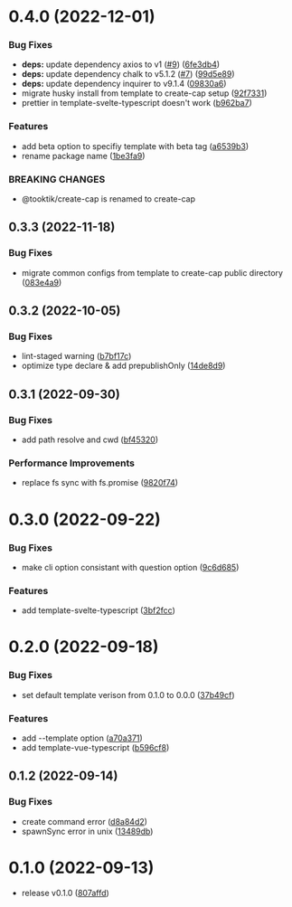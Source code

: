 # 0.4.0 (2022-12-01)


### Bug Fixes

* **deps:** update dependency axios to v1 ([#9](https://github.com/lvqq/cap/issues/9)) ([6fe3db4](https://github.com/lvqq/cap/commit/6fe3db444c8abe2a3fbeb3aca586b5fb576a8179))
* **deps:** update dependency chalk to v5.1.2 ([#7](https://github.com/lvqq/cap/issues/7)) ([99d5e89](https://github.com/lvqq/cap/commit/99d5e896228036a5c83a22282bf462c4f8da09f6))
* **deps:** update dependency inquirer to v9.1.4 ([09830a6](https://github.com/lvqq/cap/commit/09830a698574b2f150b3c1d2b815fe3c7f9c67a3))
* migrate husky install from template to create-cap setup ([92f7331](https://github.com/lvqq/cap/commit/92f73310c46772b55665424ed66c18009fdbd492))
* prettier in template-svelte-typescript doesn't work ([b962ba7](https://github.com/lvqq/cap/commit/b962ba704587aaf6ee2df36c76b629ff38e7a05c))


### Features

* add beta option to specifiy template with beta tag ([a6539b3](https://github.com/lvqq/cap/commit/a6539b32c23c4751b59c79e3fc498604f7954d60))
* rename package name ([1be3fa9](https://github.com/lvqq/cap/commit/1be3fa9036601f7daa65d5b0861618c6a75ad849))


### BREAKING CHANGES

* @tooktik/create-cap is renamed to create-cap



## 0.3.3 (2022-11-18)


### Bug Fixes

* migrate common configs from template to create-cap public directory ([083e4a9](https://github.com/lvqq/cap/commit/083e4a966b5884caf58942f879f3e2a61243a9d9))



## 0.3.2 (2022-10-05)


### Bug Fixes

* lint-staged warning ([b7bf17c](https://github.com/lvqq/cap/commit/b7bf17c5e01812efc63311a44d722d1a06d4fce0))
* optimize type declare & add prepublishOnly ([14de8d9](https://github.com/lvqq/cap/commit/14de8d907589bf0832089e1017b68251c7622012))



## 0.3.1 (2022-09-30)


### Bug Fixes

* add path resolve and cwd ([bf45320](https://github.com/lvqq/cap/commit/bf45320f3a4effe46c53fea0608f487c8ce32241))


### Performance Improvements

* replace fs sync with fs.promise ([9820f74](https://github.com/lvqq/cap/commit/9820f74b96274f96e1f1a3230e722557bd31d15b))



# 0.3.0 (2022-09-22)


### Bug Fixes

* make cli option consistant with question option ([9c6d685](https://github.com/lvqq/cap/commit/9c6d685216bac645c1730e86bd8a58296e69837a))


### Features

* add template-svelte-typescript ([3bf2fcc](https://github.com/lvqq/cap/commit/3bf2fccfd9e6e923d26dfad002fbd136cfe82769))



# 0.2.0 (2022-09-18)


### Bug Fixes

* set default template verison from 0.1.0 to 0.0.0 ([37b49cf](https://github.com/lvqq/cap/commit/37b49cf7727b1367d85d19f36d006b449f9da146))


### Features

* add --template option ([a70a371](https://github.com/lvqq/cap/commit/a70a371fb2eb2b100fd638600d344fe35086053c))
* add template-vue-typescript ([b596cf8](https://github.com/lvqq/cap/commit/b596cf806f1742640d5f61ffd8bf7bdb09cb37e5))



## 0.1.2 (2022-09-14)


### Bug Fixes

* create command error ([d8a84d2](https://github.com/lvqq/cap/commit/d8a84d22d271331ead94f1f4694e2666f0b63e11))
* spawnSync error in unix ([13489db](https://github.com/lvqq/cap/commit/13489db7acdaf42b3d1c663c840e602aea3358e9))



# 0.1.0 (2022-09-13)



* release v0.1.0 ([807affd](https://github.com/lvqq/cap/commit/807affdd3de001877c90194013a4956101d664da))

